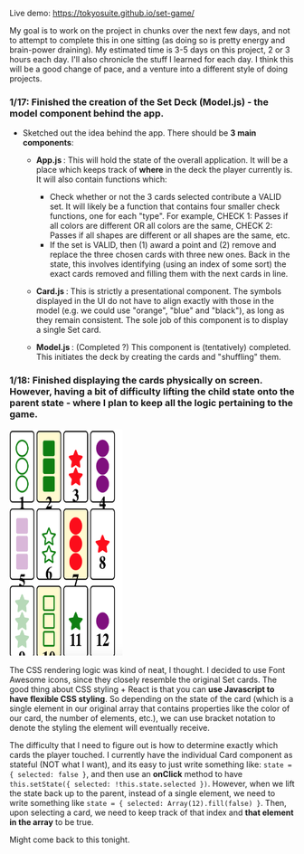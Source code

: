 Live demo: https://tokyosuite.github.io/set-game/

My goal is to work on the project in chunks over the next few days, and not to attempt to complete this in one sitting (as doing so is pretty energy and brain-power draining). My estimated time is 3-5 days on this project, 2 or 3 hours each day. I'll also chronicle the stuff I learned for each day. I think this will be a good change of pace, and a venture into a different style of doing projects. 

### 1/17: Finished the creation of the Set Deck (Model.js) - the model component behind the app.  
* Sketched out the idea behind the app. There should be <b>3 main components</b>: 

  * <b> App.js </b>: This will hold the state of the overall application. It will be a place which keeps track of <b>where</b> in the deck the player currently is. It will also contain functions which: 
  
    * Check whether or not the 3 cards selected contribute a VALID set. It will likely be a function that contains four smaller check functions, one for each "type". For example, CHECK 1: Passes if all colors are different OR all colors are the same, CHECK 2: Passes if all shapes are different or all shapes are the same, etc. 
    * If the set is VALID, then (1) award a point and (2) remove and replace the three chosen cards with three new ones. Back in the state, this involves identifying (using an index of some sort) the exact cards removed and filling them with the next cards in line. 
    
  * <b> Card.js </b>: This is strictly a presentational component. The symbols displayed in the UI do not have to align exactly with those in the model (e.g. we could use "orange", "blue" and "black"), as long as they remain consistent. The sole job of this component is to display a single Set card. 
  
  * <b> Model.js </b>: (Completed ?) This component is (tentatively) completed. This initiates the deck by creating the cards and "shuffling" them. 
  
  
### 1/18: Finished displaying the cards physically on screen. However, having a bit of difficulty lifting the child state onto the parent state - where I plan to keep all the logic pertaining to the game. 

<img src="set1.png" alt="Day 2" width="200px" height="400px">

The CSS rendering logic was kind of neat, I thought. I decided to use Font Awesome icons, since they closely resemble the original Set cards. The good thing about CSS styling + React is that you can <b>use Javascript to have flexible CSS styling</b>. So depending on the state of the card (which is a single element in our original array that contains properties like the color of our card, the number of elements, etc.), we can use bracket notation to denote the styling the element will eventually receive. 

The difficulty that I need to figure out is how to determine exactly which cards the player touched. I currently have the individual Card component as stateful (NOT what I want), and its easy to just write something like: ```state = { selected: false }```, and then use an <b>onClick</b> method to have ```this.setState({ selected: !this.state.selected })```. However, when we lift the state back up to the parent, instead of a single element, we need to write something like ```state = { selected: Array(12).fill(false) }```. Then, upon selecting a card, we need to keep track of that index and <b>that element in the array</b> to be true. 

Might come back to this tonight.



